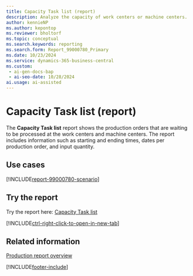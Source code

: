 ```yaml
---
title: Capacity Task list (report)
description: Analyze the capacity of work centers or machine centers. 
author: kennieNP
ms.author: kepontop
ms.reviewer: bholtorf
ms.topic: conceptual
ms.search.keywords: reporting
ms.search.form: Report_99000780_Primary
ms.date: 10/23/2024
ms.service: dynamics-365-business-central
ms.custom:
 - ai-gen-docs-bap
 - ai-seo-date: 10/28/2024
ai.usage: ai-assisted
---
```


# Capacity Task list (report)

The **Capacity Task list** report shows the production orders that are waiting to be processed at the work centers and machine centers. The report includes information such as starting and ending times, dates per production order, and input quantity.

## Use cases

[!INCLUDE[report-99000780-scenario](../includes/report-99000780-scenario-include.md)]

<!-- 

Prompt

Below is a report in an ERP system. Provide 3-4 use cases for different personas working with production or manufacturing.

Format like this:    
  
As a <persona>, use the report to    
* use case 1  
* use case 2    

Do not capitalize the persona names. 

Do not start lines with "Use the data to"

## Report name
Capacity Task list

## Report description
The *Capacity Task list* report shows the production orders that are waiting to be processed at the work centers and machine centers. 
The report includes information such as starting and ending time, date per production order and input quantity.

### What the report does

### Use cases
Analyze the capacity of work centers or machine centers. 

Please include your data sources and URLs

-->

## Try the report

Try the report here: [Capacity Task list](https://businesscentral.dynamics.com?report=99000780)

[!INCLUDE[ctrl-right-click-to-open-in-new-tab](../includes/ctrl-right-click-to-open-in-new-tab.md)]

## Related information

[Production report overview](../production-reports.md)

[!INCLUDE[footer-include](../includes/footer-banner.md)]